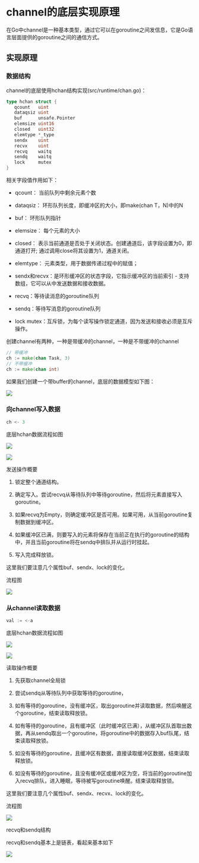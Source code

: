 # channel的底层实现原理

在Go中channel是一种基本类型，通过它可以在goroutine之间发信息，它是Go语言层面提供的goroutine之间的通信方式。

## 实现原理

### 数据结构

channel的底层使用hchan结构实现(src/runtime/chan.go)：

```go
type hchan struct {
   qcount   uint           
   dataqsiz uint           
   buf      unsafe.Pointer 
   elemsize uint16
   closed   uint32
   elemtype *_type 
   sendx    uint   
   recvx    uint   
   recvq    waitq  
   sendq    waitq  
   lock     mutex
}

```
相关字段值作用如下：

- qcount： 当前队列中剩余元素个数

- dataqsiz： 环形队列长度，即缓冲区的大小，即make(chan T，N)中的N

- buf： 环形队列指针

- elemsize： 每个元素的大小

- closed： 表示当前通道是否处于关闭状态。创建通道后，该字段设置为0，即通道打开; 通过调用close将其设置为1，通道关闭。

- elemtype： 元素类型，用于数据传递过程中的赋值；

- sendx和recvx：是环形缓冲区的状态字段，它指示缓冲区的当前索引 - 支持数组，它可以从中发送数据和接收数据。

- recvq：等待读消息的goroutine队列

- sendq：等待写消息的goroutine队列

- lock mutex：互斥锁，为每个读写操作锁定通道，因为发送和接收必须是互斥操作。

创建channel有两种，一种是带缓冲的channel，一种是不带缓冲的channel

```go
// 带缓冲
ch := make(chan Task, 3)
// 不带缓冲
ch := make(chan int)
```

如果我们创建一个带buffer的channel，底层的数据模型如下图：

![](../assets/8f15812d7843050c2fb4b966b10fb533_1.png)

### 向channel写入数据

```go
ch <- 3
```

底层hchan数据流程如图

![](../assets/8f15812d7843050c2fb4b966b10fb533_2.png)

![](../assets/8f15812d7843050c2fb4b966b10fb533_3.png)

发送操作概要

1. 锁定整个通道结构。

2. 确定写入。尝试recvq从等待队列中等待goroutine，然后将元素直接写入goroutine。

3. 如果recvq为Empty，则确定缓冲区是否可用。如果可用，从当前goroutine复制数据到缓冲区。

4. 如果缓冲区已满，则要写入的元素将保存在当前正在执行的goroutine的结构中，并且当前goroutine将在sendq中排队并从运行时挂起。

5. 写入完成释放锁。

这里我们要注意几个属性buf、sendx、lock的变化。

流程图

![](../assets/8f15812d7843050c2fb4b966b10fb533_4.png)

### 从channel读取数据

```go
val := <-a
```

底层hchan数据流程如图

![](../assets/8f15812d7843050c2fb4b966b10fb533_5.png)

![](../assets/8f15812d7843050c2fb4b966b10fb533_6.png)

读取操作概要

1. 先获取channel全局锁

2. 尝试sendq从等待队列中获取等待的goroutine，

3. 如有等待的goroutine，没有缓冲区，取出goroutine并读取数据，然后唤醒这个goroutine，结束读取释放锁。

4. 如有等待的goroutine，且有缓冲区（此时缓冲区已满），从缓冲区队首取出数据，再从sendq取出一个goroutine，将goroutine中的数据存入buf队尾，结束读取释放锁。

5. 如没有等待的goroutine，且缓冲区有数据，直接读取缓冲区数据，结束读取释放锁。

6. 如没有等待的goroutine，且没有缓冲区或缓冲区为空，将当前的goroutine加入recvq排队，进入睡眠，等待被写goroutine唤醒。结束读取释放锁。

这里我们要注意几个属性buf、sendx、recvx、lock的变化。

流程图

![](../assets/8f15812d7843050c2fb4b966b10fb533_7.png)

recvq和sendq结构

recvq和sendq基本上是链表，看起来基本如下

![](../assets/8f15812d7843050c2fb4b966b10fb533_8.png)